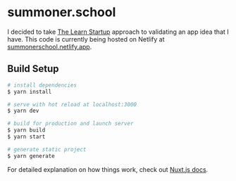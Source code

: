 # summoner.school

I decided to take [The Learn Startup](http://theleanstartup.com/) approach to validating an app idea that I have.
This code is currently being hosted on Netlify at [summonerschool.netlify.app](summonerschool.netlify.app).

## Build Setup

```bash
# install dependencies
$ yarn install

# serve with hot reload at localhost:3000
$ yarn dev

# build for production and launch server
$ yarn build
$ yarn start

# generate static project
$ yarn generate
```

For detailed explanation on how things work, check out [Nuxt.js docs](https://nuxtjs.org).
